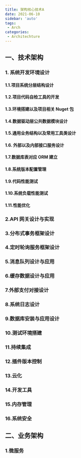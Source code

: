 ```yaml
---
title: 架构核心技术A
date: 2021-06-10
sidebar: 'auto'
tags:
 - Arch
categories:
 - Architechture
---
```

## 一、技术架构
### 1. 系统开发环境设计
#### 1.1.项目系统分层结构设计
#### 1.2.项目代码自检工具的开发
#### 1.3.环境搭建以及项目相关 Nuget 包
#### 1.4.数据驱动层公共数据模块设计
#### 1.5.通用业务结构以及常用工具类设计
#### 1.6. 外部以及内部接口服务设计
#### 1.7.数据库表对应 ORM 建立
#### 1.8.系统版本配置管理
#### 1.9.代码性能测试
#### 1.10.系统负载性能测试
#### 1.11.性能优化
### 2.API 网关设计与实现
### 3.分布式事务框架设计
### 4.定时轮询服务框架设计
### 5.消息队列设计与应用 
### 6.缓存数据设计与应用
### 7.外部支付对接设计
### 8.系统日志设计
### 9.数据库安装与应用设计
### 10.测试环境搭建
### 11.持续集成
### 12.插件版本控制
### 13.云化
### 14.开发工具
### 15.内存管理
### 16.系统安全
## 二、业务架构
### 1.微服务
